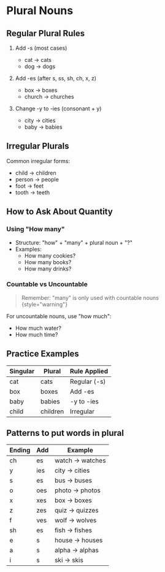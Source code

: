 # Plural Nouns

## Regular Plural Rules
1. Add -s (most cases)
   - cat → cats
   - dog → dogs

2. Add -es (after s, ss, sh, ch, x, z)
   - box → boxes
   - church → churches

3. Change -y to -ies (consonant + y)
   - city → cities
   - baby → babies

## Irregular Plurals
Common irregular forms:
- child → children
- person → people
- foot → feet
- tooth → teeth

## How to Ask About Quantity
### Using "How many"
- Structure: "how" + "many" + plural noun + "?"
- Examples:
  - How many cookies?
  - How many books?
  - How many drinks?

### Countable vs Uncountable
> Remember: "many" is only used with countable nouns
{style="warning"}

For uncountable nouns, use "how much":
- How much water?
- How much time?

## Practice Examples
| Singular | Plural | Rule Applied |
|----------|---------|--------------|
| cat | cats | Regular (-s) |
| box | boxes | Add -es |
| baby | babies | -y to -ies |
| child | children | Irregular |


## Patterns to put words in plural

| **Ending** | **Add** | **Example** |
|------------|---------|-------------|
| ch         | es      | watch -> watches |
| y          | ies     | city -> cities |
| s          | es      | bus -> buses |
| o          | oes     | photo -> photos |
| x          | xes     | box -> boxes |
| z          | zes     | quiz -> quizzes |
| f          | ves     | wolf -> wolves |
| sh         | es      | fish -> fishes |
| e          | s       | house -> houses |
| a          | s       | alpha -> alphas |
| i          | s       | ski -> skis |